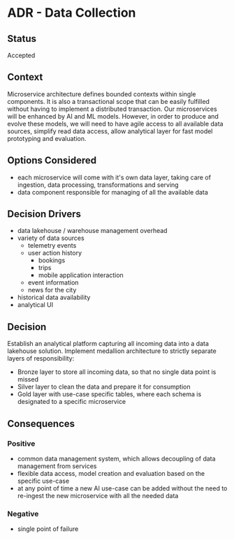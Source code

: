 # ADR - Data Collection

## Status
Accepted

## Context
Microservice architecture defines bounded contexts within single components. It is also a transactional scope that can be easily fulfilled without having to implement a distributed transaction. Our microservices will be enhanced by AI and ML models. However, in order to produce and evolve these models, we will need to have agile access to all available data sources, simplify read data access, allow analytical layer for fast model prototyping and evaluation. 

## Options Considered
- each microservice will come with it's own data layer, taking care of ingestion, data processing, transformations and serving
- data component responsible for managing of all the available data

## Decision Drivers
- data lakehouse / warehouse management overhead
- variety of data sources
    - telemetry events
    - user action history
        - bookings
        - trips
        - mobile application interaction
    - event information
    - news for the city
- historical data availability
- analytical UI

## Decision
Establish an analytical platform capturing all incoming data into a data lakehouse solution. Implement medallion architecture to strictly separate layers of responsibility:
- Bronze layer to store all incoming data, so that no single data point is missed
- Silver layer to clean the data and prepare it for consumption
- Gold layer with use-case specific tables, where each schema is designated to a specific microservice

## Consequences

### Positive
- common data management system, which allows decoupling of data management from services
- flexible data access, model creation and evaluation based on the specific use-case
- at any point of time a new AI use-case can be added without the need to re-ingest the new microservice with all the needed data

### Negative
- single point of failure
